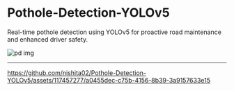 # Pothole-Detection-YOLOv5
Real-time pothole detection using YOLOv5 for proactive road maintenance and enhanced driver safety.

![pd img](https://github.com/nishita02/Pothole-Detection-YOLOv5/assets/117457277/b3bda9db-3db1-434d-8c5b-b866a87d1221)

-----------------------------------------------------------------------------------------------------------------------------------------------------------------------------------------------------------------------

https://github.com/nishita02/Pothole-Detection-YOLOv5/assets/117457277/a0455dec-c75b-4156-8b39-3a9157633e15



